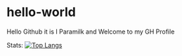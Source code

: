# hello-world

Hello Github it is I Paramilk and Welcome to my GH Profile 

Stats:
[![Top Langs](https://github-readme-stats.vercel.app/api/top-langs/?username=anuraghazra)](https://github.com/anuraghazra/github-readme-stats)

